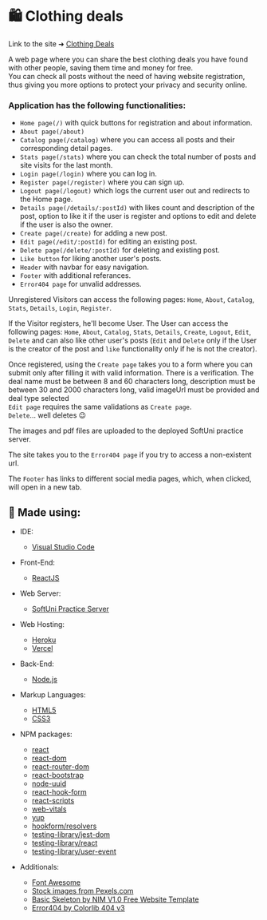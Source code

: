 # :shopping: Clothing deals

Link to the site ➜ [Clothing Deals](https://marketplace-website-beta.vercel.app)

A web page where you can share the best clothing deals you have found with other people, saving them time and money for free.<br/>
You can check all posts without the need of having website registration, thus giving you more options to protect your privacy and security online.

### Application has the following functionalities:
- `Home page(/)` with quick buttons for registration and about information.
- `About page(/about)`
- `Catalog page(/catalog)` where you can access all posts and their corresponding detail pages.
- `Stats page(/stats)` where you can check the total number of posts and site visits for the last month.
- `Login page(/login)` where you can log in.
- `Register page(/register)` where you can sign up.
- `Logout page(/logout)` which logs the current user out and redirects to the Home page.
- `Details page(/details/:postId)` with likes count and description of the post, option to like it if the user is register and options to edit and delete if the user is also the owner.
- `Create page(/create)` for adding a new post.
- `Edit page(/edit/:postId)` for editing an existing post.
- `Delete page(/delete/:postId)` for deleting and existing post.
- `Like button` for liking another user's posts.
- `Header` with navbar for easy navigation.
- `Footer` with additional referances.
- `Error404 page` for unvalid addresses.

Unregistered Visitors can access the following pages: `Home`, `About`, `Catalog`, `Stats`, `Details`, `Login`, `Register`.

If the Visitor registers, he'll become User. The User can access the following pages: `Home`, `About`, `Catalog`, `Stats`, `Details`, `Create`, `Logout`, `Edit`, `Delete` and can also like other user's posts (`Edit` and `Delete` only if the User is the creator of the post and `like` functionality only if he is not the creator).

Once registered, using the `Create page` takes you to a form where you can submit only after filling it with valid information. There is a verification. The deal name must be between 8 and 60 characters long, description must be between 30 and 2000 characters long, valid imageUrl must be provided and deal type selected<br/>
`Edit page` requires the same validations as `Create page`.<br/>
`Delete`... well deletes :wink:

The images and pdf files are uploaded to the deployed SoftUni practice server.

The site takes you to the `Error404 page` if you try to access a non-existent url.

The `Footer` has links to different social media pages, which, when clicked, will open in a new tab.

 🔨 Made using:
 --
 
- IDE:
  - [Visual Studio Code](https://code.visualstudio.com)
- Front-End:
  - [ReactJS](https://reactjs.org)
- Web Server:
  - [SoftUni Practice Server](https://github.com/softuni-practice-server/softuni-practice-server)
- Web Hosting:
  - [Heroku](https://softuni-practice-server-market.herokuapp.com)
  - [Vercel](https://marketplace-website-beta.vercel.app)
- Back-End:
  - [Node.js](https://nodejs.org/en)
- Markup Languages:
  - [HTML5](https://developer.mozilla.org/en-US/docs/Web/HTML)
  - [CSS3](https://developer.mozilla.org/en-US/docs/Web/CSS)
- NPM packages:
  - [react](https://www.npmjs.com/package/react)
  - [react-dom](https://www.npmjs.com/package/react-dom)
  - [react-router-dom](https://www.npmjs.com/package/react-bootstrap)
  - [react-bootstrap](https://www.npmjs.com/package/react-bootstrap)
  - [node-uuid](https://www.npmjs.com/package/node-uuid)
  - [react-hook-form](https://www.npmjs.com/package/react-hook-form)
  - [react-scripts](https://www.npmjs.com/package/react-scripts)
  - [web-vitals](https://www.npmjs.com/package/web-vitals)
  - [yup](https://www.npmjs.com/package/yup)
  - [hookform/resolvers](https://www.npmjs.com/package/@hookform/resolvers)
  - [testing-library/jest-dom](https://www.npmjs.com/package/@testing-library/jest-dom)
  - [testing-library/react](https://www.npmjs.com/package/@testing-library/react)
  - [testing-library/user-event](https://www.npmjs.com/package/@testing-library/user-event)

- Additionals:
  - [Font Awesome](https://fontawesome.com)
  - [Stock images from Pexels.com](https://www.pexels.com)
  - [Basic Skeleton by NIM V1.0 Free Website Template](https://www.free-css.com)
  - [Error404 by Colorlib 404 v3](https://colorlib.com/wp/free-404-error-page-templates)
